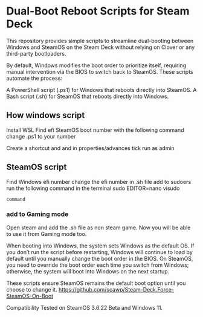 # Dual-Boot Reboot Scripts for Steam Deck
This repository provides simple scripts to streamline dual-booting between Windows and SteamOS on the Steam Deck without relying on Clover or any third-party bootloaders.

By default, Windows modifies the boot order to prioritize itself, requiring manual intervention via the BIOS to switch back to SteamOS. These scripts automate the process:

A PowerShell script (.ps1) for Windows that reboots directly into SteamOS.
A Bash script (.sh) for SteamOS that reboots directly into Windows.


## How windows script

Install WSL
Find efi SteamOS boot number with the following command
change .ps1 to your number

Create a shortcut and and in properties/advances tick run as admin


## SteamOS script

Find Windows efi number
change the efi number in .sh file
add to sudoers
run the following command in the terminal
sudo EDITOR=nano visudo

```
command
```

### add to Gaming mode
Open steam and add the .sh file as non steam game. Now you will be able to use it from Gaming mode too.



When booting into Windows, the system sets Windows as the default OS. If you don’t run the script before restarting, Windows will continue to load by default until you manually change the boot order in the BIOS.
On SteamOS, you need to override the boot order each time you switch from Windows; otherwise, the system will boot into Windows on the next startup.

These scripts ensure SteamOS remains the default boot option until you choose to change it.
https://github.com/scawp/Steam-Deck.Force-SteamOS-On-Boot

Compatibility
Tested on SteamOS 3.6.22 Beta and Windows 11.
